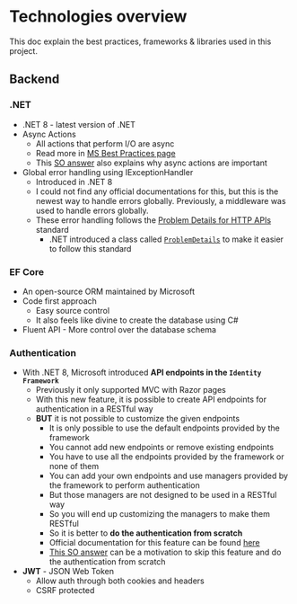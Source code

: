 # Technologies overview

This doc explain the best practices, frameworks & libraries used in this project.

## Backend

### .NET

- .NET 8 - latest version of .NET
- Async Actions
  - All actions that perform I/O are async
  - Read more in [MS Best Practices page](https://learn.microsoft.com/en-us/aspnet/core/fundamentals/best-practices?view=aspnetcore-8.0#avoid-blocking-calls)
  - This [SO answer](https://stackoverflow.com/a/47760462/12072012) also explains why async actions are important
- Global error handling using IExceptionHandler
  - Introduced in .NET 8
  - I could not find any official documentations for this, but this is the newest way to handle errors globally. Previously, a middleware was used to handle errors globally.
  - These error handling follows the [Problem Details for HTTP APIs](https://tools.ietf.org/html/rfc7807) standard
    - .NET introduced a class called [`ProblemDetails`](https://learn.microsoft.com/en-us/aspnet/core/fundamentals/error-handling?view=aspnetcore-8.0#problem-details) to make it easier to follow this standard

### EF Core

- An open-source ORM maintained by Microsoft
- Code first approach
  - Easy source control
  - It also feels like divine to create the database using C#
- Fluent API - More control over the database schema

### Authentication

- With .NET 8, Microsoft introduced **API endpoints in the `Identity Framework`**
  - Previously it only supported MVC with Razor pages
  - With this new feature, it is possible to create API endpoints for authentication in a RESTful way
  - **BUT** it is not possible to customize the given endpoints
    - It is only possible to use the default endpoints provided by the framework
    - You cannot add new endpoints or remove existing endpoints
    - You have to use all the endpoints provided by the framework or none of them
    - You can add your own endpoints and use managers provided by the framework to perform authentication
    - But those managers are not designed to be used in a RESTful way
    - So you will end up customizing the managers to make them RESTful
    - So it is better to **do the authentication from scratch**
    - Official documentation for this feature can be found [here](https://docs.microsoft.com/en-us/aspnet/core/security/authentication/identity-api-authorization?view=aspnetcore-8.0)
    - [This SO answer](https://stackoverflow.com/a/77624113/12072012) can be a motivation to skip this feature and do the authentication from scratch
- **JWT** - JSON Web Token
  - Allow auth through both cookies and headers
  - CSRF protected
